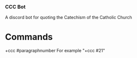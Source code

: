 ### CCC Bot

A discord bot for quoting the Catechism of the Catholic Church

# Commands

+ccc #paragraphnumber
For example "+ccc #21"
